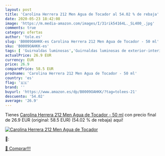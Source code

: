 ```yaml
---
layout: post
title: 'Carolina Herrera 212 Men Agua de Tocador al 54.02 % de rebaja'
date: 2020-05-23 18:42:08
image: 'https://m.media-amazon.com/images/I/31rik54164L._SL400_.jpg'
comments: true
category: ofertas
author: 'tole.es'
slug: 'B0009OAHKK-es Carolina Herrera 212 Men Agua de Tocador - 50 ml'
sku: 'B0009OAHKK-es'
tags: [ 'Guirnaldas luminosas','Guirnaldas luminosas de exterior-interior','Guirnaldas luminosas de interior','Iluminación','agua','de','tocador', ]
actualPrice: 26.9 EUR
currency: EUR
price: 26.9
comparePrice: 58.5 EUR
prodname: 'Carolina Herrera 212 Men Agua de Tocador - 50 ml'
country: 'es'
flag: '🇪🇸'
brand: ''
buyurl: 'https://www.amazon.es/dp/B0009OAHKK/?tag=tolees-21'
descuento: '54.02'
average: '26.9'
---
```


Tienes [Carolina Herrera 212 Men Agua de Tocador - 50 ml](https://www.amazon.es/dp/B0009OAHKK/?tag=tolees-21) con precio final de  26.9 EUR (original: 58.5 EUR) (54.02 %  de rebaja) aqui!

[![Carolina Herrera 212 Men Agua de Tocador](https://m.media-amazon.com/images/I/31rik54164L._SL400_.jpg)](https://www.amazon.es/dp/B0009OAHKK/?tag=tolees-21)

🔎:


[🛒 Comprar!!!](https://www.amazon.es/dp/B0009OAHKK/?tag=tolees-21)
